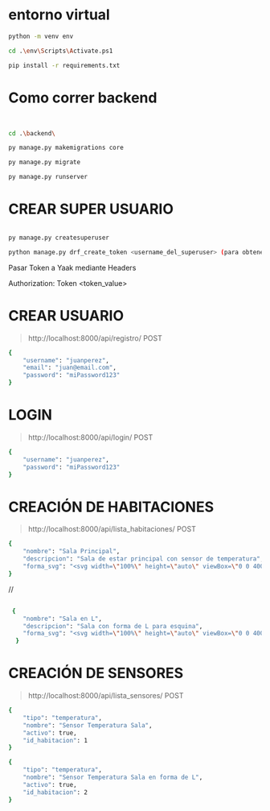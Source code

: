 # entorno virtual 

```bash
python -m venv env

cd .\env\Scripts\Activate.ps1

pip install -r requirements.txt

```

# Como correr backend

```bash


cd .\backend\

py manage.py makemigrations core

py manage.py migrate

py manage.py runserver

```

# CREAR SUPER USUARIO

```bash

py manage.py createsuperuser

python manage.py drf_create_token <username_del_superuser> (para obtener el token del superusuario y hacer las peticiones)


```
Pasar Token a Yaak mediante Headers

Authorization: Token <token_value>

# CREAR USUARIO

> http://localhost:8000/api/registro/  POST

```bash
{
    "username": "juanperez",
    "email": "juan@email.com",
    "password": "miPassword123"
}
```

# LOGIN 

> http://localhost:8000/api/login/ POST

```bash
{
    "username": "juanperez",
    "password": "miPassword123"
}
```


# CREACIÓN DE HABITACIONES

>http://localhost:8000/api/lista_habitaciones/ POST

```bash
{
    "nombre": "Sala Principal",
    "descripcion": "Sala de estar principal con sensor de temperatura",
    "forma_svg": "<svg width=\"100%\" height=\"auto\" viewBox=\"0 0 400 300\" style={{maxWidth: \"52%\"}}>\r\n            <path \r\n                d=\"M50,50 L350,50 L350,250 L280,250 L280,200 L220,200 L220,250 L50,250 Z\" \r\n                fill={fillColor}\r\n                stroke=\"#081FF6\" \r\n                strokeWidth=\"4\"\r\n                strokeOpacity=\"0.7\"\r\n                style={{\r\n                    transition: \"fill 0.8s ease-in-out\" // Transición suave\r\n                }}\r\n            />\r\n        </svg>"
}
```
//

```bash

 {
    "nombre": "Sala en L",
    "descripcion": "Sala con forma de L para esquina",
    "forma_svg": "<svg width=\"100%\" height=\"auto\" viewBox=\"0 0 400 300\" style=\"max-width: 52%\">\n    <path d=\"M50,50 L250,50 L250,150 L350,150 L350,250 L150,250 L150,150 L50,150 Z\" fill=\"#99CA88\" stroke=\"#081FF6\" stroke-width=\"4\" stroke-opacity=\"0.7\" style=\"transition: fill 0.8s ease-in-out\"/>\n</svg>"
  }

```

# CREACIÓN DE SENSORES

> http://localhost:8000/api/lista_sensores/ POST

```bash
{
    "tipo": "temperatura",
    "nombre": "Sensor Temperatura Sala",
    "activo": true,
    "id_habitacion": 1
}
```

```bash
{
    "tipo": "temperatura",
    "nombre": "Sensor Temperatura Sala en forma de L",
    "activo": true,
    "id_habitacion": 2
}
```

